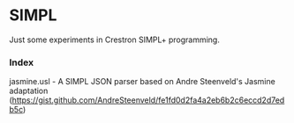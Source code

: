 # SIMPL

Just some experiments in Crestron SIMPL+ programming.

### Index

jasmine.usl - A SIMPL JSON parser based on Andre Steenveld's Jasmine adaptation (https://gist.github.com/AndreSteenveld/fe1fd0d2fa4a2eb6b2c6eccd2d7edb5c)